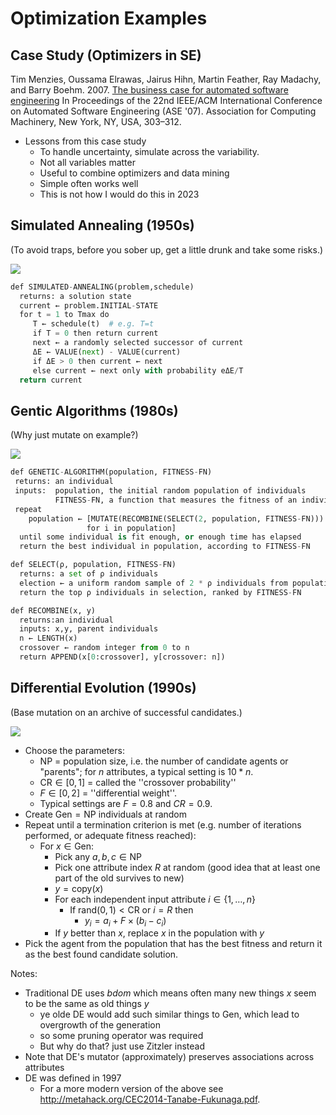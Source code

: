 # Optimization Examples

## Case Study (Optimizers in SE)

Tim Menzies, Oussama Elrawas, Jairus Hihn, Martin Feather, Ray Madachy, and Barry Boehm. 2007. 
[The business case for automated software engineering](https://dl.acm.org/doi/pdf/10.1145/1321631.1321676?casa_token=_hz7PruaPH0AAAAA:ajhPJ4iNJ3pi8d8EcAro3CoU0jlFhfVNfJaTWLmMf3MhMv_FMCENhxIzJGGBasqC7-2T_TR2LI73)
In Proceedings of the 22nd IEEE/ACM International Conference on Automated Software Engineering (ASE '07). Association for Computing Machinery, New York, NY, USA, 303–312.

- Lessons from this case study
  - To handle uncertainty, simulate across the variability.
  - Not all variables matter
  - Useful to combine optimizers and data mining
  - Simple often works well
  - This is not how I would do this in 2023

## Simulated Annealing  (1950s)
(To avoid traps, before you sober up, get a little drunk and take some risks.)

<img src="https://ars.els-cdn.com/content/image/3-s2.0-B9780128157152000099-gr007.jpg">

```python
def SIMULATED-ANNEALING(problem,schedule)
  returns: a solution state
  current ← problem.INITIAL-STATE
  for t = 1 to Tmax do
     T ← schedule(t)  # e.g. T=t
     if T = 0 then return current 
     next ← a randomly selected successor of current  
     ΔE ← VALUE(next) - VALUE(current)  
     if ΔE > 0 then current ← next  
     else current ← next only with probability eΔE/T
  return current
```

## Gentic Algorithms (1980s)
(Why just mutate on example?)

<img src="https://production-media.paperswithcode.com/methods/gadiagram-300x196_jThbitI.png">

```python
def GENETIC-ALGORITHM(population, FITNESS-FN) 
 returns: an individual  
 inputs:  population, the initial random population of individuals
          FITNESS-FN, a function that measures the fitness of an individual
 repeat   
    population ← [MUTATE(RECOMBINE(SELECT(2, population, FITNESS-FN))) 
                 for i in population]  
  until some individual is fit enough, or enough time has elapsed
  return the best individual in population, according to FITNESS-FN
```

```python
def SELECT(ρ, population, FITNESS-FN) 
  returns: a set of ρ individuals  
  election ← a uniform random sample of 2 * ρ individuals from population
  return the top ρ individuals in selection, ranked by FITNESS-FN
```

```python
def RECOMBINE(x, y)  
  returns:an individual  
  inputs: x,y, parent individuals
  n ← LENGTH(x) 
  crossover ← random integer from 0 to n 
  return APPEND(x[0:crossover], y[crossover: n])
```
## Differential Evolution (1990s)

(Base mutation on an archive of successful candidates.)

<img src="https://esa.github.io/pagmo2/_images/de.png">

- Choose the parameters:
  - $\text{NP}$ =  population size, i.e. the number of candidate agents or "parents"; for $n$ attributes, a typical setting is $10*n$. 
  - $\text{CR} \in [0,1]$ =  called the ''crossover probability'' 
  - $F \in [0,2]$ =  ''differential weight''.
  - Typical settings are $F = 0.8$ and $CR = 0.9$. 
- Create $\text{Gen}=\text{NP}$ individuals at random
- Repeat until a termination criterion is met (e.g. number of iterations performed, or adequate fitness reached):
  - For ${x}\in\text{Gen}$:
    - Pick any  ${a},{b},{c}\in\text{NP}$
    - Pick one attribute index $R$ at random (good idea that at least one part of the old survives to new)
    - $y= \text{copy}(x)$
    - For each independent input attribute $i \in \{1,\ldots,n\}$
      - If $\text{rand}(0,1)<\text{CR}$ or $i=R$ then 
        - $y_i = a_i + F \times (b_i-c_i)$ 
    -  If $y$ better than $x$,  replace ${x}$ in the population with $y$
-  Pick the agent from the population that has the best fitness and return it as the best found candidate solution.

Notes:
- Traditional DE uses _bdom_ which means often many new things $x$ seem to be the same as old things $y$
  - ye olde DE would add such similar things to $\text{Gen}$, which lead to overgrowth of the generation
  - so some pruning operator was required
  - But why do that? just use Zitzler instead
- Note that DE's mutator (approximately) preserves associations across  attributes
- DE was defined in 1997
  - For a more modern version of the above see http://metahack.org/CEC2014-Tanabe-Fukunaga.pdf.
